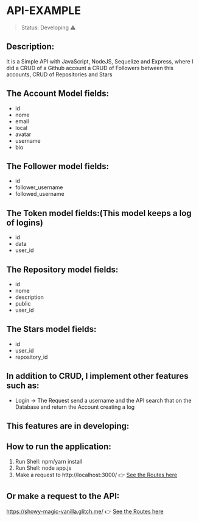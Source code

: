 # API-EXAMPLE

> Status: Developing ⚠️
## Description:
It is a Simple API with JavaScript, NodeJS, Sequelize and Express, where I did a CRUD of a Github account a CRUD of Followers between this accounts, CRUD of Repositories and Stars

## The Account Model fields:

+ id
+ nome
+ email
+ local
+ avatar
+ username
+ bio

## The Follower model fields:

+ id
+ follower_username
+ followed_username

## The Token model fields:(This model keeps a log of logins)

+ id
+ data
+ user_id

## The Repository model fields:
+ id
+ nome
+ description
+ public
+ user_id

## The Stars model fields:
+ id
+ user_id
+ repository_id

## In addition to CRUD, I implement other features such as:
+ Login -> The Request send a username and the API search that on the Database and return the Account creating a log 

## This features are in developing:


## How to run the application:
1) Run Shell: npm/yarn install
2) Run Shell: node app.js
3) Make a request to http://localhost:3000/ 👉 [See the Routes here](https://github.com/samueldantasoliveira/API-EXAMPLE/blob/main/ROTAS.md)

## Or make a request to the API:
https://showy-magic-vanilla.glitch.me/ 👉 [See the Routes here](https://github.com/samueldantasoliveira/API-EXAMPLE/blob/main/ROTAS.md)
